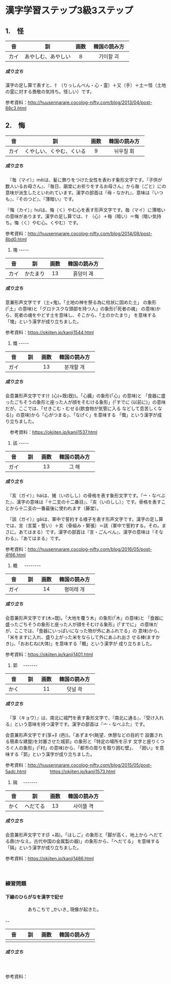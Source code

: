 漢字学習ステップ3級3ステップ
============================

1.　怪
------

| 音 　 | 訓 　              | 画数 | 韓国の読み方　 |
|:-----:|:------------------:|:----:|:--------------:|
| カイ  | あやしむ、あやしい |  ８  |   기이할 괴    |

##### 成り立ち

漢字の足し算で表すと、忄（りっしんべん・心・霊）＋又（手）＋土＝怪（土地の霊に対する畏敬の気持ち。怪しい）です。

参考資料：http://huusennarare.cocolog-nifty.com/blog/2013/04/post-88c3.html

2.　悔
------

| 音 　 | 訓 　                    | 画数 | 韓国の読み方　 |
|:-----:|:------------------------:|:----:|:--------------:|
| カイ  | くやしい、くやむ、くいる |  9   |   뉘우칠 회    |

##### 成り立ち

　『毎（マイ）』měiは、髪に飾りをつけた女性を表わす象形文字です。『子供が数人いるお母さん』、『毎日、廟堂にお祈りをするお母さん』から毎（ごと）にの意味が派生したといわれています。漢字の部首は『毋・なかれ』、意味は『いつも』、『そのつど』、『薄暗い』です。

『悔（カイ）』huǐは、悔（く）やむ心を表す形声文字です。毎（マイ）に薄暗いの意味があります。漢字の足し算では、忄（心）＋毎（暗い）＝悔（暗い気持ち。悔（く）やむ心。くやむ）です。

参考資料：http://huusennarare.cocolog-nifty.com/blog/2014/08/post-8bd0.html

1.	塊 -----

| 音 　 | 訓 　    | 画数 | 韓国の読み方　 |
|:-----:|:--------:|:----:|:--------------:|
| カイ  | かたまり |  13  |   흙덩이 괘    |

##### 成り立ち

意兼形声文字です（土+鬼)。「土地の神を祭る為に柱状に固めた土」 の象形(「土」の意味)と「グロテスクな頭部を持つ人」の象形(「死者の魂」 の意味)から、死者の魂をやどす土を意味し、そこから、「土のかたまり」 を意味する「塊」という漢字が成り立ちました。

参考資料：https://okjiten.jp/kanji1544.html

1.	慨 -----

| 音 　 | 訓 　 | 画数 | 韓国の読み方　 |
|:-----:|:-----:|:----:|:--------------:|
| ガイ  |       |  13  |   분개할 개    |

##### 成り立ち

会意兼形声文字です(忄(心)+既(旣))。「心臓」の象形(「心」の意味)と 「食器に盛ったごちそうの象形と座った人が顔をそむける象形」(「すでに (以前に)」の意味だが、ここでは、「せきこむ・むせる(飲食物が気管に入る などして息苦しくなる)」の意味)から「心がつまる」、「なげく」を意味する 「慨」という漢字が成り立ちました。

　参考資料：https://okjiten.jp/kanji1537.html

1.	該 -----

| 音 　 | 訓 　 | 画数 | 韓国の読み方　 |
|:-----:|:-----:|:----:|:--------------:|
| ガイ  |  　   |  13  |     그 해      |

##### 成り立ち

　『亥（ガイ）』hàiは、猪（いのしし）の骨格を表す象形文字です。『亠・なべぶた』、漢字の意味は『十二支の十二番目』、『亥（いのしし）』です。骨格を表すことから十二支の一番最後に使われます（藤堂）。

　『該（ガイ）』gāiは、軍中で誓約する様子を表す形声文字です。漢字の足し算では、言（言葉・誓い）＋亥（骨組み・緊張）＝該（軍中で誓約する。その。まさに。あてはまる）です。漢字の部首は『言・ごんべん』、漢字の意味は『そなわる』、『あてはまる』です。

参考資料：http://huusennarare.cocolog-nifty.com/blog/2016/05/post-4f86.html

1.	概 　 --------

| 音 　 | 訓 　 | 画数 | 韓国の読み方　 |
|:-----:|:-----:|:----:|:--------------:|
| ガイ  |       |  14  |   평미레 개    |

##### 成り立ち

会意兼形声文字です(木+既)。「大地を覆う木」の象形(「木」の意味)と 「食器に盛ったごちそうの象形と座った人が顔をそむける象形」(「すでに」 の意味だが、ここでは、「食器にいっぱいになった物が外にあふれでる」の 意味)から、「米をますに入れ、盛り上がった米をならして外にあふれ出さ せる棒(ますかき)」、「おおむね(大体)」を意味する「概」という漢字が 成り立ちました。

参考資料：https://okjiten.jp/kanji1401.html

1.	郭　 -------

| 音 　 | 訓 　 | 画数 | 韓国の読み方　 |
|:-----:|:-----:|:----:|:--------------:|
| かく  |       |  11  |    덧널 곽     |

##### 成り立ち

　『享（キョウ）』は、南北に城門を表す象形文字で、『南北に通る』、『受け入れる』という意味を持つ漢字です。漢字の部首は『亠・なべぶた』です。

会意兼形声文字です(享+阝(邑))。「あずまや(眺望、休憩などの目的で 設置される簡素な建屋)を対置させた城郭」の象形と「特定の場所を示す 文字と座りくつろぐ人の象形」(「村」の意味)から、「都市の周りを取り囲む壁」、 「囲い」を意味する「郭」という漢字が成り立ちました。

参考資料：http://huusennarare.cocolog-nifty.com/blog/2015/05/post-5adc.html 　　　　　https://okjiten.jp/kanji1573.html

1.	隔　 -------

| 音 　 | 訓 　    | 画数 | 韓国の読み方　 |
|:-----:|:--------:|:----:|:--------------:|
| かく  | へだてる |  13  |   사이뜰 격    |

##### 成り立ち

会意兼形声文字です(阝+鬲)。「はしご」の象形と「脚が高く、地上から へだてる鼎(かなえ。古代中国の金属製の器)」の象形から、「へだてる」 を意味する「隔」という漢字が成り立ちました。

参考資料：https://okjiten.jp/kanji1486.html

　
### 練習問題
#### 下線のひらがなを漢字で記せ
　　　　　あちこちで \_かいき\_ 現像が起きた。
     
#### 
#### 
#### 
 
--

| 音 　 | 訓 　 | 画数 | 韓国の読み方　 |
|:-----:|:-----:|:----:|:--------------:|
|       |       |      |                |

##### 成り立ち

　

参考資料：
